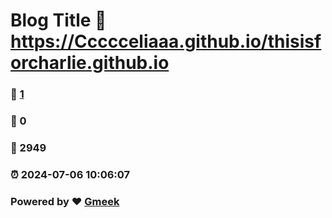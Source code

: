 # Blog Title :link: https://Ccccceliaaa.github.io/thisisforcharlie.github.io 
### :page_facing_up: [1](https://Ccccceliaaa.github.io/thisisforcharlie.github.io/tag.html) 
### :speech_balloon: 0 
### :hibiscus: 2949 
### :alarm_clock: 2024-07-06 10:06:07 
### Powered by :heart: [Gmeek](https://github.com/Meekdai/Gmeek)
